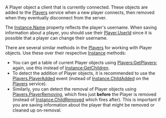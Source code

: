 A Player object a client that is currently connected. These objects are added
to the [Players](https://create.roblox.com/docs/reference/engine/classes/Players) service when a new player connects, then removed when they
eventually disconnect from the server.

The [Instance.Name](https://create.roblox.com/docs/reference/engine/classes/Instance#Name) property reflects the player's username. When saving
information about a player, you should use their [Player.UserId](https://create.roblox.com/docs/reference/engine/classes/Player#UserId) since it is
possible that a player can change their username.

There are several similar methods in the [Players](https://create.roblox.com/docs/reference/engine/classes/Players) for working with Player
objects. Use these over their respective [Instance](https://create.roblox.com/docs/reference/engine/classes/Instance) methods:

- You can get a table of current Player objects using [Players:GetPlayers](https://create.roblox.com/docs/reference/engine/classes/Players#GetPlayers);
  again, use this instead of [Instance:GetChildren](https://create.roblox.com/docs/reference/engine/classes/Instance#GetChildren).
- To detect the addition of Player objects, it is recommended to use the
  [Players.PlayerAdded](https://create.roblox.com/docs/reference/engine/classes/Players#PlayerAdded) event (instead of [Instance.ChildAdded](https://create.roblox.com/docs/reference/engine/classes/Instance#ChildAdded) on the
  [Players](https://create.roblox.com/docs/reference/engine/classes/Players) service).
- Similarly, you can detect the removal of Player objects using
  [Players.PlayerRemoving](https://create.roblox.com/docs/reference/engine/classes/Players#PlayerRemoving), which fires just **before** the Player is removed
  (instead of [Instance.ChildRemoved](https://create.roblox.com/docs/reference/engine/classes/Instance#ChildRemoved) which fires after). This is important if
  you are saving information about the player that might be removed or cleaned
  up on-removal.